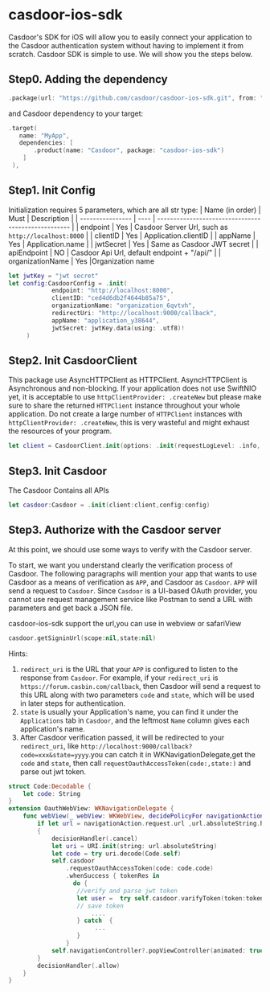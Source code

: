 # casdoor-ios-sdk
Casdoor's SDK for iOS will allow you to easily connect your application to the Casdoor authentication system without having to implement it from scratch.
Casdoor SDK is simple to use. We will show you the steps below.
## Step0. Adding the dependency
```swift
.package(url: "https://github.com/casdoor/casdoor-ios-sdk.git", from: "x.x.x")
```
and Casdoor dependency to your target:
```swift
.target(
   name: "MyApp", 
   dependencies: [
       .product(name: "Casdoor", package: "casdoor-ios-sdk")
    ]
 ),
```
## Step1. Init Config
Initialization requires 5 parameters, which are all str type:
| Name (in order)  | Must | Description                                         |
| ---------------- | ---- | --------------------------------------------------- |
| endpoint         | Yes  | Casdoor Server Url, such as `http://localhost:8000` |
| clientID         | Yes  | Application.clientID                              |
| appName           | Yes  | Application.name                           |
| jwtSecret        | Yes  | Same as Casdoor JWT secret                         |
| apiEndpoint       | NO  | Casdoor Api Url, default endpoint + "/api/"   |
| organizationName | Yes  |Organization name
```swift
let jwtKey = "jwt secret"
let config:CasdoorConfig = .init(
            endpoint: "http://localhost:8000",
            clientID: "ced4d6db2f4644b85a75",
            organizationName: "organization_6qvtvh",
            redirectUri: "http://localhost:9000/callback",
            appName: "application_y38644",
            jwtSecret: jwtKey.data(using: .utf8)!
     )
```
## Step2. Init CasdoorClient
This package use AsyncHTTPClient as HTTPClient.
AsyncHTTPClient is Asynchronous and non-blocking.
If your application does not use SwiftNIO yet, it is acceptable to use `httpClientProvider: .createNew` but please make sure to share the returned `HTTPClient` instance throughout your whole application. Do not create a large number of `HTTPClient` instances with `httpClientProvider: .createNew`, this is very wasteful and might exhaust the resources of your program.
```swift
let client = CasdoorClient.init(options: .init(requestLogLevel: .info, errorLogLevel: .debug), httpClientProvider: .createNew, logger: .init(label: "casdoor-test"))
```
## Step3. Init Casdoor
The Casdoor Contains all APIs
```swift
let casdoor:Casdoor = .init(client:client,config:config)
```
## Step3. Authorize with the Casdoor server
At this point, we should use some ways to verify with the Casdoor server.  

To start, we want you understand clearly the verification process of Casdoor.
The following paragraphs will mention your app that wants to use Casdoor as a means
of verification as `APP`, and Casdoor as `Casdoor`.
`APP` will send a request to `Casdoor`. Since `Casdoor` is a UI-based OAuth
   provider, you cannot use request management service like Postman to send a URL
   with parameters and get back a JSON file.  

casdoor-ios-sdk support the url,you can use in webview or safariView
```swift
casdoor.getSigninUrl(scope:nil,state:nil)
```
Hints:
1. `redirect_uri` is the URL that your `APP` is configured to
listen to the response from `Casdoor`. For example, if your `redirect_uri` is `https://forum.casbin.com/callback`, then Casdoor will send a request to this URL along with two parameters `code` and `state`, which will be used in later steps for authentication. 
2. `state` is usually your Application's name, you can find it under the `Applications` tab in `Casdoor`, and the leftmost `Name` column gives each application's name.
3. After Casdoor verification passed, it will be redirected to your `redirect_uri`, like `http://localhost:9000/callback?code=xxx&state=yyyy`.you can catch it in WKNavigationDelegate,get the `code` and `state`, then call `requestOauthAccessToken(code:,state:)` and parse out jwt token.

``` swift
struct Code:Decodable {
    let code: String
}
extension OauthWebView: WKNavigationDelegate {
    func webView(_ webView: WKWebView, decidePolicyFor navigationAction: WKNavigationAction, decisionHandler: @escaping (WKNavigationActionPolicy) -> Void) {
        if let url = navigationAction.request.url ,url.absoluteString.hasPrefix("http://localhost:9000/callback")
        {
            decisionHandler(.cancel)
            let uri = URI.init(string: url.absoluteString)
            let code = try uri.decode(Code.self)
            self.casdoor
                .requestOauthAccessToken(code: code.code)
                .whenSuccess { tokenRes in
                  do {
                   //verify and parse jwt token
                   let user =  try self.casdoor.varifyToken(token:tokenRes.accessToken)
                   // save token
                       ....
                   } catch  {
                        ...    
                   }
                }
            self.navigationController?.popViewController(animated: true)
        }
        decisionHandler(.allow)
    }
}
```

